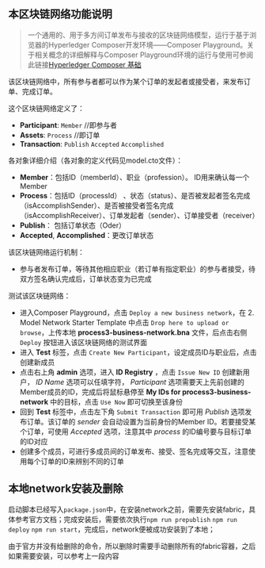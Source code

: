 ## 本区块链网络功能说明

>一个通用的、用于多方间订单发布与接收的区块链网络模型，运行于基于浏览器的Hyperledger Composer开发环境——Composer Playground。关于相关概念的详细解释与Composer Playground环境的运行与使用可参阅此链接[Hyperledger Composer 基础](https://www.ibm.com/developerworks/cn/cloud/library/cl-model-test-your-blockchain-network-with-hyperledger-composer-playground/index.html?ca=drs-)

该区块链网络中，所有参与者都可以作为某个订单的发起者或接受者，来发布订单、完成订单。

这个区块链网络定义了：
  - __Participant__: `Member` //即参与者
  - __Assets__: `Process` //即订单
  - __Transaction__: `Publish` `Accepted` `Accomplished`

 各对象详细介绍（各对象的定义代码见model.cto文件）：
  - __Member__：包括ID（memberId）、职业（profession）。
ID用来确认每一个Member
  - __Process__：包括ID（processId） 、状态（status）、是否被发起者签名完成（isAccomplishSender）、是否被接受者签名完成（isAccomplishReceiver）、订单发起者（sender）、订单接受者（receiver）
  - __Publish__： 包括订单状态（Oder）
  - __Accepted__, __Accomplished__：更改订单状态

该区块链网络运行机制：

  - 参与者发布订单，等待其他相应职业（若订单有指定职业）的参与者接受，待双方签名确认完成后，订单状态变为已完成

测试该区块链网络：

  - 进入Composer Playground，点击 `Deploy a new business network`，在 2. Model Network Starter Template 中点击 `Drop here to upload or browse`，上传本地 __process3-business-network.bna__  文件，后点击右侧 `Deploy` 按钮进入该区块链网络的测试界面
  - 进入 __Test__ 标签，点击 `Create New Participant`，设定成员ID与职业后，点击创建新成员
  - 点击右上角 __admin__ 选项，进入 __ID Registry__ ，点击 `Issue New ID` 创建新用户， *ID Name* 选项可以任填字符， *Participant* 选项需要天上先前创建的Member成员的ID，完成后将鼠标悬停至 **My IDs for process3-business-network** 中的目标，点击 `Use Now` 即可切换至该身份 
  - 回到 **Test** 标签中，点击左下角 `Submit Transaction` 即可用 *Publish* 选项发布订单。该订单的 *sender* 会自动设置为当前身份的Member ID。若要接受某个订单，可使用 *Accepted* 选项，注意其中 *process* 的ID编号要与目标订单的ID对应
  - 创建多个成员，可进行多成员间的订单发布、接受、签名完成等交互，注意使用每个订单的ID来辨别不同的订单

## 本地network安装及删除

启动脚本已经写入`package.json`中，在安装network之前，需要先安装fabric，具体参考官方文档；完成安装后，需要依次执行`npm run prepublish` `npm run deploy` `npm run start`，完成后，network便被成功安装到了本地；

由于官方并没有给删除的命令，所以删除时需要手动删除所有的fabric容器，之后如果需要安装，可以参考上一段内容
